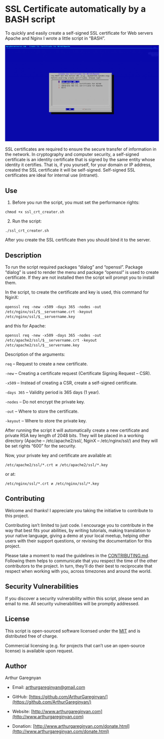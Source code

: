 # SSL Certificate automatically by a BASH script

To quickly and easily create a self-signed SSL certificate for Web servers Apache and Nginx I wrote a little script in “BASH”.

![screenshot](screenshot.png)

SSL certificates are required to ensure the secure transfer of information in the network. In cryptography and computer security, a self-signed certificate is an identity certificate that is signed by the same entity whose identity it certifies. That is, if you yourself, for your domain or IP address, created the SSL certificate it will be self-signed. Self-signed SSL certificates are ideal for internal use (intranet).


## Use

1. Before you run the script, you must set the performance rights:
```
chmod +x ssl_crt_creater.sh
```

2. Run the script:
```
./ssl_crt_creater.sh
```

After you create the SSL certificate then you should bind it to the server.


## Description

To run the script required packages “dialog” and “openssl”. Package “dialog” is used to render the menu and package “openssl” is used to create certificate. If they are not installed then the script will prompt you to install them.

In the script, to create the certificate and key is used, this command for NginX:
```
openssl req -new -x509 -days 365 -nodes -out /etc/nginx/ssl/$__servername.crt -keyout /etc/nginx/ssl/$__servername.key
```

and this for Apache:
```
openssl req -new -x509 -days 365 -nodes -out /etc/apache2/ssl/$__servername.crt -keyout /etc/apache2/ssl/$__servername.key
```

Description of the arguments:

`req` – Request to create a new certificate.

`-new` – Creating a certificate request (Certificate Signing Request – CSR).

`-x509` – Instead of creating a CSR, create a self-signed certificate.

`-days 365` – Validity period is 365 days (1 year).

`-nodes` – Do not encrypt the private key.

`-out` – Where to store the certificate.

`-keyout` – Where to store the private key.

After running the script it will automatically create a new certificate and private RSA key length of 2048 bits. They will be placed in a working directory (Apache – /etc/apache2/ssl/, NginX – /etc/nginx/ssl/) and they will be set rights “600” for the security.

Now, your private key and certificate are available at:
```
/etc/apache2/ssl/*.crt и /etc/apache2/ssl/*.key
```

or at:
```
/etc/nginx/ssl/*.crt и /etc/nginx/ssl/*.key
```


## Contributing

Welcome and thanks! I appreciate you taking the initiative to contribute to this project.

Contributing isn’t limited to just code. I encourage you to contribute in the way that best fits your abilities, by writing tutorials, making translation to your native language, giving a demo at your local meetup, helping other users with their support questions, or revising  the documentation for this project.

Please take a moment to read the guidelines in the [CONTRIBUTING.md](CONTRIBUTING.md). Following them helps to communicate that you respect the time of the other contributors to the project. In turn, they’ll do their best to reciprocate that respect when working with you, across timezones and around the world.


## Security Vulnerabilities

If you discover a security vulnerability within this script, please send an email to me. All security vulnerabilities will be promptly addressed.


## License

This script is open-sourced software licensed under the [MIT](LICENSE.md) and is distributed free of charge.

Commercial licensing (e.g. for projects that can’t use an open-source license) is available upon request.


## Author

Arthur Garegnyan

* Email: arthurgareginyan@gmail.com

* GitHub: [https://github.com/ArthurGareginyan/](https://github.com/ArthurGareginyan/)

* Website: [http://www.arthurgareginyan.com](http://www.arthurgareginyan.com)

* Donation: [http://www.arthurgareginyan.com/donate.html](http://www.arthurgareginyan.com/donate.html)
